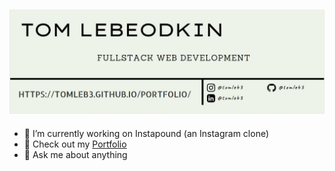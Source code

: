 ## [![tom lebeodkins's header](imgs/banner.JPG)](https://tomleb3.github.io/portfolio/)

- 🔭 I’m currently working on Instapound (an Instagram clone)
- 📖 Check out my [Portfolio](https://tomleb3.github.io/portfolio/)
- 💬 Ask me about anything
